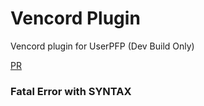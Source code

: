 # Vencord Plugin
Vencord plugin for UserPFP (Dev Build Only)

[PR](https://github.com/Vendicated/Vencord/pull/1956)
### Fatal Error with SYNTAX
